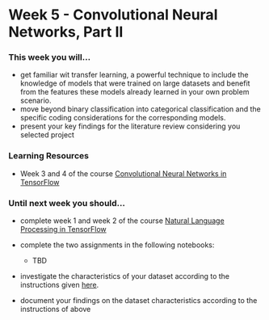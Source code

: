 # Week 5 - Convolutional Neural Networks, Part II

### This week you will...

- get familiar wit transfer learning, a powerful technique to include the knowledge of models that were trained on large datasets and benefit from the features these models already learned in your own problem scenario.
- move beyond binary classification into categorical classification and the specific coding considerations for the corresponding models.
- present your key findings for the literature review considering you selected project

### Learning Resources

- Week 3 and 4 of the course [Convolutional Neural Networks in TensorFlow](https://www.coursera.org/learn/convolutional-neural-networks-tensorflow)

### Until next week you should...

- complete week 1 and week 2 of the course [Natural Language Processing in TensorFlow](https://www.coursera.org/learn/natural-language-processing-tensorflow)

- complete the two assignments in the following notebooks:

  - TBD

- investigate the characteristics of your dataset according to the instructions given [here](https://github.com/opencampus-sh/ml-project-template/blob/main/1_DatasetCharacteristics/INSTRUCTIONS.md).

- document your findings on the dataset characteristics according to the instructions of above
